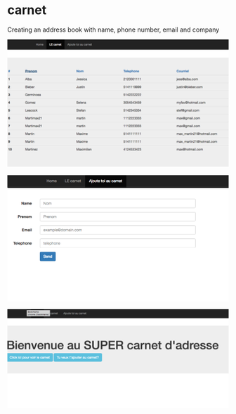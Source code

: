# carnet

Creating an address book with name, phone number, email and company

![alt tag](https://github.com/Martimax21/carnet/blob/master/public/img/carnet.png)

![alt tag](https://github.com/Martimax21/carnet/blob/master/public/img/ajoutcarnet.png)

![alt tag](https://github.com/Martimax21/carnet/blob/master/public/img/home.png)
